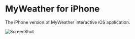 MyWeather for iPhone
================

The iPhone version of MyWeather interactive iOS application. 

![ScreenShot](https://raw.github.com/bennyguitar/News-YC---iPhone/master/screens.png)
